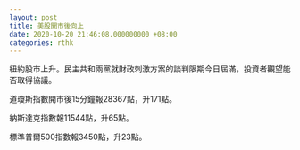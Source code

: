 ```yaml
---
layout: post
title: 美股開市後向上
date: 2020-10-20 21:46:08.000000000 +08:00
categories: rthk
---
```


紐約股市上升。民主共和兩黨就財政刺激方案的談判限期今日屆滿，投資者觀望能否取得協議。

道瓊斯指數開市後15分鐘報28367點，升171點。

納斯達克指數報11544點，升65點。

標準普爾500指數報3450點，升23點。
